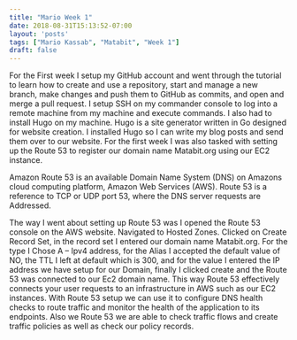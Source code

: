 ```yaml
---
title: "Mario Week 1"
date: 2018-08-31T15:13:52-07:00
layout: 'posts'
tags: ["Mario Kassab", "Matabit", "Week 1"]
draft: false
---
```

For the First week I setup my GitHub account and went through the tutorial to learn how to create and use a repository, start and manage a new branch, make changes and push them to GitHub as commits, and open and merge a pull request. I setup SSH on my commander console to log into a remote machine from my machine and execute commands. I also had to install Hugo on my machine. Hugo is a site generator written in Go designed for website creation. I installed Hugo so I can write my blog posts and send them over to our website.   For the first week I was also tasked with setting up the Route 53 to register our domain name Matabit.org using our EC2 instance. 

Amazon Route 53 is an available Domain Name System (DNS) on Amazons cloud computing platform, Amazon Web Services (AWS). Route 53 is a reference to TCP or UDP port 53, where the DNS server requests are Addressed. 

The way I went about setting up Route 53 was I opened the Route 53 console on the AWS website. Navigated to Hosted Zones. Clicked on Create Record Set, in the record set I entered our domain name Matabit.org. For the type I Chose A – Ipv4 address, for the Alias I accepted the default value of NO, the TTL I left at default which is 300, and for the value I entered the IP address we have setup for our Domain, finally I clicked create and the Route 53 was connected to our Ec2 domain name. This way Route 53 effectively connects your user requests to an infrastructure in AWS such as our EC2 instances. With Route 53 setup we can use it to configure DNS health checks to route traffic and monitor the health of the application to its endpoints. Also we Route 53 we are able to check traffic flows and create traffic policies as well as check our policy records. 


